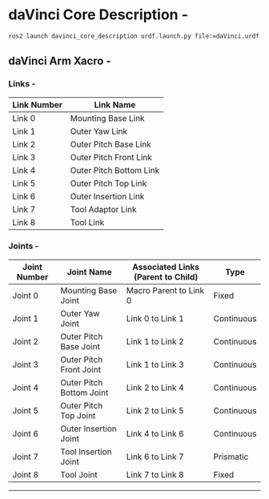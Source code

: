 # daVinci Core Description -

```bash
ros2 launch davinci_core_description urdf.launch.py file:=daVinci.urdf.xacro
```

## daVinci Arm Xacro -

### Links -

| Link Number | Link Name                           |
|-------------|-------------------------------------|
| Link 0      | Mounting Base Link                  |
| Link 1      | Outer Yaw Link                      |
| Link 2      | Outer Pitch Base Link               |
| Link 3      | Outer Pitch Front Link              |
| Link 4      | Outer Pitch Bottom Link             |
| Link 5      | Outer Pitch Top Link                |
| Link 6      | Outer Insertion Link                |
| Link 7      | Tool Adaptor Link                   |
| Link 8      | Tool Link                           |

### Joints -

| Joint Number  | Joint Name                | Associated Links (Parent to Child)| Type          |
|---------------|---------------------------|-----------------------------------|---------------|
| Joint 0       | Mounting Base Joint       | Macro Parent to Link 0            | Fixed         |
| Joint 1       | Outer Yaw Joint           | Link 0 to Link 1                  | Continuous    |
| Joint 2       | Outer Pitch Base Joint    | Link 1 to Link 2                  | Continuous    |
| Joint 3       | Outer Pitch Front Joint   | Link 1 to Link 3                  | Continuous    |
| Joint 4       | Outer Pitch Bottom Joint  | Link 2 to Link 4                  | Continuous    |
| Joint 5       | Outer Pitch Top Joint     | Link 2 to Link 5                  | Continuous    |
| Joint 6       | Outer Insertion Joint     | Link 4 to Link 6                  | Continuous    |
| Joint 7       | Tool Insertion Joint      | Link 6 to Link 7                  | Prismatic     |
| Joint 8       | Tool Joint                | Link 7 to Link 8                  | Fixed         |

---